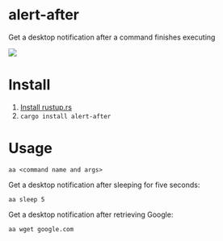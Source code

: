 # alert-after

Get a desktop notification after a command finishes executing

![](http://i.imgur.com/XCTUJfT.gif)

# Install

1. [Install rustup.rs](https://rustup.rs/)
2. `cargo install alert-after`

# Usage

```
aa <command name and args>
```

Get a desktop notification after sleeping for five seconds:

```
aa sleep 5
```

Get a desktop notification after retrieving Google:

```
aa wget google.com
```

